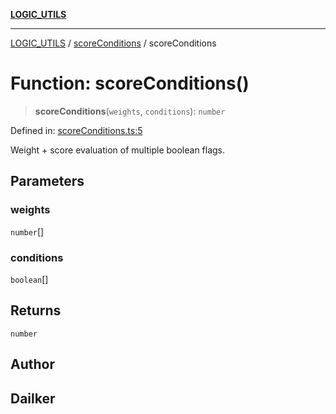 [**LOGIC_UTILS**](../../README.md)

***

[LOGIC_UTILS](../../README.md) / [scoreConditions](../README.md) / scoreConditions

# Function: scoreConditions()

> **scoreConditions**(`weights`, `conditions`): `number`

Defined in: [scoreConditions.ts:5](https://github.com/dailker/everyutil-js/blob/b3e269da55b7d96c15eb37e98c5c4f6b94f05f6f/src/logic/scoreConditions.ts#L5)

Weight + score evaluation of multiple boolean flags.

## Parameters

### weights

`number`[]

### conditions

`boolean`[]

## Returns

`number`

## Author

## Dailker
